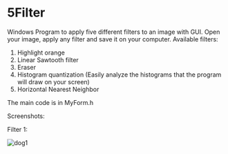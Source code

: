 # 5Filter
Windows Program to apply five different filters to an image with GUI.
Open your image, apply any filter and save it on your computer. Available filters:
1) Highlight orange 
2) Linear Sawtooth filter 
3) Eraser 
4) Histogram quantization (Easily analyze the histograms that the program will draw on your screen) 
5) Horizontal Nearest Neighbor

The main code is in MyForm.h

Screenshots:

  Filter 1:
  
![dog1](https://user-images.githubusercontent.com/37930588/179540384-b1dae6fd-5416-462c-b6c2-1c72bd8caf14.jpg)
